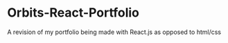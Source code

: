 # Orbits-React-Portfolio
A revision of my portfolio being made with React.js as opposed to html/css
